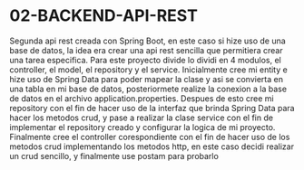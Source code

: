 # 02-BACKEND-API-REST
Segunda api rest creada con Spring Boot, en este caso si hize uso de una base de datos, la idea era crear una api rest sencilla que permitiera crear una tarea especifica. Para este proyecto divide lo dividi en 4 modulos, el controller, el model, el repository y el service. Inicialmente cree mi entity e hize uso de Spring Data para poder mapear la clase y asi se convierta en una tabla en mi base de datos, posteriormete realize la conexion a la base de datos en el archivo application.properties. Despues de esto cree mi repository con el fin de hacer uso de la interfaz que brinda Spring Data para hacer los metodos crud, y pase a realizar la clase service con el fin de implementar el repository creado y configurar la logica de mi proyecto. Finalmente cree el controller corespondiente con el fin de hacer uso de los metodos crud implementando los metodos http, en este caso decidi realizar un crud sencillo, y finalmente use postam para probarlo  
